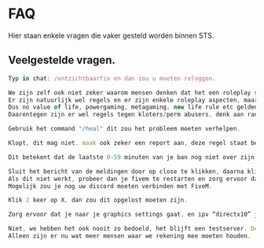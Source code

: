 # FAQ

Hier staan enkele vragen die vaker gesteld worden binnen STS.

## Veelgestelde vragen.


``` ts title="Ik zie geen mensen en mensen zien mij niet?"
Typ in chat: /ontzichtbaarfix en dan zou u moeten reloggen. 
```

``` ts title="Is het nou een rp of testserver?"
We zijn zelf ook niet zeker waarom mensen denken dat het een roleplay server is als er "testserver" in de titel staat, maar het is en blijft een testserver.
Er zijn natuurlijk wel regels en er zijn enkele roleplay aspecten, maar het blijft een testserver.
Dus no value of life, powergaming, metagaming, new life rule etc gelden enkel op het eiland en bij overvallen.
Daarentegen zijn er wel regels tegen kloters/perm abusers, denk aan random mensen vdmen, random mensen rdmen, random mensen spawnkillen etc.
```

``` ts title="Ik zie de heletijd een rode gloed in mijn scherm."
Gebruik het command "/heal" dit zou het probleem moeten verhelpen.
```

``` ts title="Ik ben (gangnaam) en mensen doen zich voor als (gangnaam), dit mag toch niet?"
Klopt, dit mag niet. maak ook zeker een report aan, deze regel staat beschreven in ons APV.
```

``` ts title="Mijn ban hoort over te zijn, want er staat '0 hour remaining'"
Dit betekent dat de laatste 0-59 minuten van je ban nog niet over zijn, wacht deze a.u.b. rustig af
```

``` ts title="Ik zit in de discord, maar er staat dat ik in de discord moet zitten om te kunnen joinen?"
Sluit het bericht van de meldingen door op close te klikken, daarna klik je weer op de join knop zonder je FiveM af te sluiten.
Als dit niet werkt, probeer dan je fivem te restarten en zorg ervoor dat je de discord app hebt openstaan tijdens het opstarten van fivem.
Mogelijk zou je nog uw discord moeten verbinden met FiveM.
```

``` ts title="Ik kan opeens geen wapens meer pakken met mijn “tab” knop."
Klik 2 keer op X, dan zou dit opgelost moeten zijn.
```

``` ts title="Veel kleding heeft een lelijke kleur/is niet ingeladen."
Zorg ervoor dat je naar je graphics settings gaat, en ipv “directx10” je game op “directx11” zet. 
```

``` ts title="Wanneer wordt het een RP server?"
Niet, we hebben het ook nooit zo bedoeld, het blijft een testserver. Deze server is aangemaakt om te leren developen, dit is nogsteeds het hoofddoel.
Alleen zijn er nu wat meer mensen waar we rekening mee moeten houden.
```
